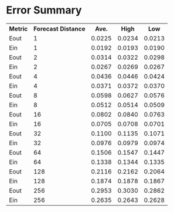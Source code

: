 Error Summary
==
<table>
<tr>
    <th>Metric</th>
    <th>Forecast Distance</th>
    <th>Ave.</th>
    <th>High</th>
    <th>Low</th>
</tr>

<tr>
    <td>Eout</td>
    <td>1</td>
    <td>0.0225</td>
    <td>0.0234</td>
    <td>0.0213</td>
</tr>
<tr>
    <td>Ein</td>
    <td>1</td>
    <td>0.0192</td>
    <td>0.0193</td>
    <td>0.0190</td>
</tr>

<tr>
    <td>Eout</td>
    <td>2</td>
    <td>0.0314</td>
    <td>0.0322</td>
    <td>0.0298</td>
</tr>
<tr>
    <td>Ein</td>
    <td>2</td>
    <td>0.0267</td>
    <td>0.0269</td>
    <td>0.0267</td>
</tr>

<tr>
    <td>Eout</td>
    <td>4</td>
    <td>0.0436</td>
    <td>0.0446</td>
    <td>0.0424</td>
</tr>
<tr>
    <td>Ein</td>
    <td>4</td>
    <td>0.0371</td>
    <td>0.0372</td>
    <td>0.0370</td>
</tr>

<tr>
    <td>Eout</td>
    <td>8</td>
    <td>0.0598</td>
    <td>0.0627</td>
    <td>0.0576</td>
</tr>
<tr>
    <td>Ein</td>
    <td>8</td>
    <td>0.0512</td>
    <td>0.0514</td>
    <td>0.0509</td>
</tr>

<tr>
    <td>Eout</td>
    <td>16</td>
    <td>0.0802</td>
    <td>0.0840</td>
    <td>0.0763</td>
</tr>
<tr>
    <td>Ein</td>
    <td>16</td>
    <td>0.0705</td>
    <td>0.0708</td>
    <td>0.0701</td>
</tr>

<tr>
    <td>Eout</td>
    <td>32</td>
    <td>0.1100</td>
    <td>0.1135</td>
    <td>0.1071</td>
</tr>
<tr>
    <td>Ein</td>
    <td>32</td>
    <td>0.0976</td>
    <td>0.0979</td>
    <td>0.0974</td>
</tr>

<tr>
    <td>Eout</td>
    <td>64</td>
    <td>0.1506</td>
    <td>0.1547</td>
    <td>0.1447</td>
</tr>
<tr>
    <td>Ein</td>
    <td>64</td>
    <td>0.1338</td>
    <td>0.1344</td>
    <td>0.1335</td>
</tr>

<tr>
    <td>Eout</td>
    <td>128</td>
    <td>0.2116</td>
    <td>0.2162</td>
    <td>0.2064</td>
</tr>
<tr>
    <td>Ein</td>
    <td>128</td>
    <td>0.1874</td>
    <td>0.1878</td>
    <td>0.1867</td>
</tr>

<tr>
    <td>Eout</td>
    <td>256</td>
    <td>0.2953</td>
    <td>0.3030</td>
    <td>0.2862</td>
</tr>
<tr>
    <td>Ein</td>
    <td>256</td>
    <td>0.2635</td>
    <td>0.2643</td>
    <td>0.2628</td>
</tr>
</table>